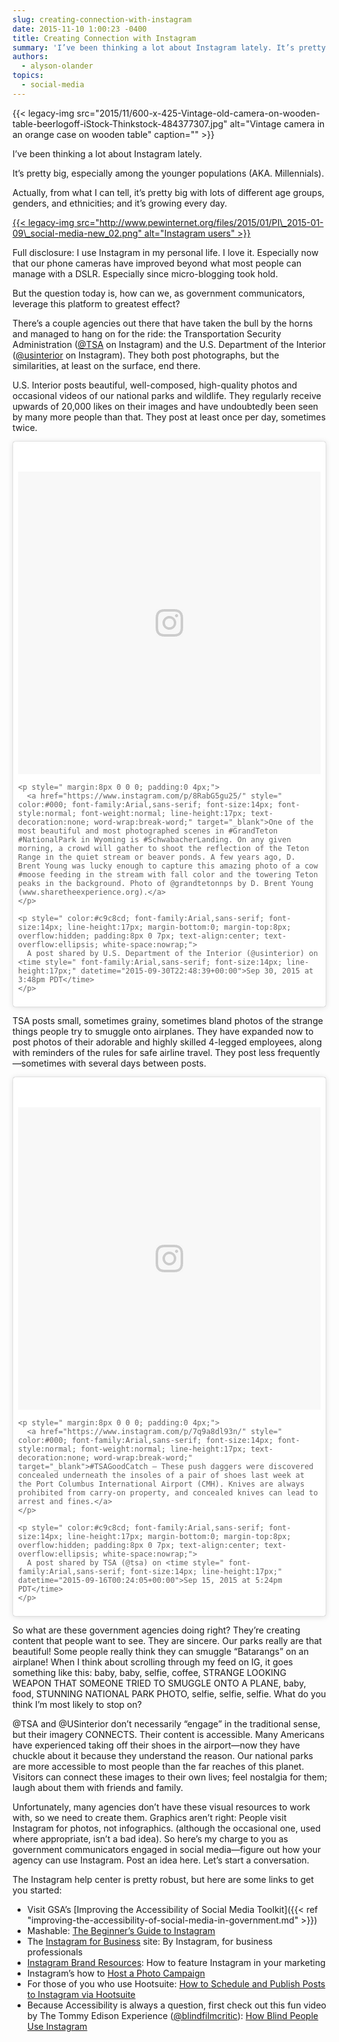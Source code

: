 ```yaml
---
slug: creating-connection-with-instagram
date: 2015-11-10 1:00:23 -0400
title: Creating Connection with Instagram
summary: 'I’ve been thinking a lot about Instagram lately. It’s pretty big, especially among the younger populations (AKA. Millennials). Actually, from what I can tell, it’s pretty big with lots of different age groups, genders, and ethnicities; and it’s growing every day. Full disclosure: I use Instagram in my personal'
authors:
  - alyson-olander
topics:
  - social-media
---
```


{{< legacy-img src="2015/11/600-x-425-Vintage-old-camera-on-wooden-table-beerlogoff-iStock-Thinkstock-484377307.jpg" alt="Vintage camera in an orange case on wooden table" caption="" >}}

I’ve been thinking a lot about Instagram lately.

It’s pretty big, especially among the younger populations (AKA. Millennials).

Actually, from what I can tell, it’s pretty big with lots of different age groups, genders, and ethnicities; and it’s growing every day.

[{{< legacy-img src="http://www.pewinternet.org/files/2015/01/PI\_2015-01-09\_social-media-new_02.png" alt="Instagram users" >}}](http://www.pewinternet.org/2015/01/09/social-media-update-2014/pi_2015-01-09_social-media-new_02/)

Full disclosure: I use Instagram in my personal life. I love it. Especially now that our phone cameras have improved beyond what most people can manage with a DSLR. Especially since micro-blogging took hold.

But the question today is, how can we, as government communicators, leverage this platform to greatest effect?

There’s a couple agencies out there that have taken the bull by the horns and managed to hang on for the ride: the Transportation Security Administration ([@TSA](https://instagram.com/tsa/) on Instagram) and the U.S. Department of the Interior ([@usinterior](https://instagram.com/usinterior/) on Instagram). They both post photographs, but the similarities, at least on the surface, end there.

U.S. Interior posts beautiful, well-composed, high-quality photos and occasional videos of our national parks and wildlife. They regularly receive upwards of 20,000 likes on their images and have undoubtedly been seen by many more people than that. They post at least once per day, sometimes twice.

<blockquote class="instagram-media" data-instgrm-captioned data-instgrm-version="7" style=" background:#FFF; border:0; border-radius:3px; box-shadow:0 0 1px 0 rgba(0,0,0,0.5),0 1px 10px 0 rgba(0,0,0,0.15); margin: 1px; max-width:500px; padding:0; width:99.375%; width:-webkit-calc(100% - 2px); width:calc(100% - 2px);">
  <div style="padding:8px;">
    <div style=" background:#F8F8F8; line-height:0; margin-top:40px; padding:50.0% 0; text-align:center; width:100%;">
      <div style=" background:url(data:image/png;base64,iVBORw0KGgoAAAANSUhEUgAAACwAAAAsCAMAAAApWqozAAAABGdBTUEAALGPC/xhBQAAAAFzUkdCAK7OHOkAAAAMUExURczMzPf399fX1+bm5mzY9AMAAADiSURBVDjLvZXbEsMgCES5/P8/t9FuRVCRmU73JWlzosgSIIZURCjo/ad+EQJJB4Hv8BFt+IDpQoCx1wjOSBFhh2XssxEIYn3ulI/6MNReE07UIWJEv8UEOWDS88LY97kqyTliJKKtuYBbruAyVh5wOHiXmpi5we58Ek028czwyuQdLKPG1Bkb4NnM+VeAnfHqn1k4+GPT6uGQcvu2h2OVuIf/gWUFyy8OWEpdyZSa3aVCqpVoVvzZZ2VTnn2wU8qzVjDDetO90GSy9mVLqtgYSy231MxrY6I2gGqjrTY0L8fxCxfCBbhWrsYYAAAAAElFTkSuQmCC); display:block; height:44px; margin:0 auto -44px; position:relative; top:-22px; width:44px;">
      </div>
    </div>

    <p style=" margin:8px 0 0 0; padding:0 4px;">
      <a href="https://www.instagram.com/p/8RabG5gu25/" style=" color:#000; font-family:Arial,sans-serif; font-size:14px; font-style:normal; font-weight:normal; line-height:17px; text-decoration:none; word-wrap:break-word;" target="_blank">One of the most beautiful and most photographed scenes in #GrandTeton #NationalPark in Wyoming is #SchwabacherLanding. On any given morning, a crowd will gather to shoot the reflection of the Teton Range in the quiet stream or beaver ponds. A few years ago, D. Brent Young was lucky enough to capture this amazing photo of a cow #moose feeding in the stream with fall color and the towering Teton peaks in the background. Photo of @grandtetonnps by D. Brent Young (www.sharetheexperience.org).</a>
    </p>

    <p style=" color:#c9c8cd; font-family:Arial,sans-serif; font-size:14px; line-height:17px; margin-bottom:0; margin-top:8px; overflow:hidden; padding:8px 0 7px; text-align:center; text-overflow:ellipsis; white-space:nowrap;">
      A post shared by U.S. Department of the Interior (@usinterior) on <time style=" font-family:Arial,sans-serif; font-size:14px; line-height:17px;" datetime="2015-09-30T22:48:39+00:00">Sep 30, 2015 at 3:48pm PDT</time>
    </p>
  </div>
</blockquote>



TSA posts small, sometimes grainy, sometimes bland photos of the strange things people try to smuggle onto airplanes. They have expanded now to post photos of their adorable and highly skilled 4-legged employees, along with reminders of the rules for safe airline travel. They post less frequently—sometimes with several days between posts.

<blockquote class="instagram-media" data-instgrm-captioned data-instgrm-version="7" style=" background:#FFF; border:0; border-radius:3px; box-shadow:0 0 1px 0 rgba(0,0,0,0.5),0 1px 10px 0 rgba(0,0,0,0.15); margin: 1px; max-width:500px; padding:0; width:99.375%; width:-webkit-calc(100% - 2px); width:calc(100% - 2px);">
  <div style="padding:8px;">
    <div style=" background:#F8F8F8; line-height:0; margin-top:40px; padding:50.0% 0; text-align:center; width:100%;">
      <div style=" background:url(data:image/png;base64,iVBORw0KGgoAAAANSUhEUgAAACwAAAAsCAMAAAApWqozAAAABGdBTUEAALGPC/xhBQAAAAFzUkdCAK7OHOkAAAAMUExURczMzPf399fX1+bm5mzY9AMAAADiSURBVDjLvZXbEsMgCES5/P8/t9FuRVCRmU73JWlzosgSIIZURCjo/ad+EQJJB4Hv8BFt+IDpQoCx1wjOSBFhh2XssxEIYn3ulI/6MNReE07UIWJEv8UEOWDS88LY97kqyTliJKKtuYBbruAyVh5wOHiXmpi5we58Ek028czwyuQdLKPG1Bkb4NnM+VeAnfHqn1k4+GPT6uGQcvu2h2OVuIf/gWUFyy8OWEpdyZSa3aVCqpVoVvzZZ2VTnn2wU8qzVjDDetO90GSy9mVLqtgYSy231MxrY6I2gGqjrTY0L8fxCxfCBbhWrsYYAAAAAElFTkSuQmCC); display:block; height:44px; margin:0 auto -44px; position:relative; top:-22px; width:44px;">
      </div>
    </div>

    <p style=" margin:8px 0 0 0; padding:0 4px;">
      <a href="https://www.instagram.com/p/7q9a8dl93n/" style=" color:#000; font-family:Arial,sans-serif; font-size:14px; font-style:normal; font-weight:normal; line-height:17px; text-decoration:none; word-wrap:break-word;" target="_blank">#TSAGoodCatch – These push daggers were discovered concealed underneath the insoles of a pair of shoes last week at the Port Columbus International Airport (CMH). Knives are always prohibited from carry-on property, and concealed knives can lead to arrest and fines.</a>
    </p>

    <p style=" color:#c9c8cd; font-family:Arial,sans-serif; font-size:14px; line-height:17px; margin-bottom:0; margin-top:8px; overflow:hidden; padding:8px 0 7px; text-align:center; text-overflow:ellipsis; white-space:nowrap;">
      A post shared by TSA (@tsa) on <time style=" font-family:Arial,sans-serif; font-size:14px; line-height:17px;" datetime="2015-09-16T00:24:05+00:00">Sep 15, 2015 at 5:24pm PDT</time>
    </p>
  </div>
</blockquote>



So what are these government agencies doing right? They’re creating content that people want to see. They are sincere. Our parks really are that beautiful! Some people really think they can smuggle “Batarangs” on an airplane! When I think about scrolling through my feed on IG, it goes something like this: baby, baby, selfie, coffee, STRANGE LOOKING WEAPON THAT SOMEONE TRIED TO SMUGGLE ONTO A PLANE, baby, food, STUNNING NATIONAL PARK PHOTO, selfie, selfie, selfie. What do you think I’m most likely to stop on?

@TSA and @USinterior don’t necessarily “engage” in the traditional sense, but their imagery CONNECTS. Their content is accessible. Many Americans have experienced taking off their shoes in the airport—now they have chuckle about it because they understand the reason. Our national parks are more accessible to most people than the far reaches of this planet. Visitors can connect these images to their own lives; feel nostalgia for them; laugh about them with friends and family.

Unfortunately, many agencies don’t have these visual resources to work with, so we need to create them. Graphics aren’t right: People visit Instagram for photos, not infographics. (although the occasional one, used where appropriate, isn’t a bad idea). So here’s my charge to you as government communicators engaged in social media—figure out how your agency can use Instagram. Post an idea here. Let’s start a conversation.

The Instagram help center is pretty robust, but here are some links to get you started:

  * Visit GSA’s [Improving the Accessibility of Social Media Toolkit]({{< ref "improving-the-accessibility-of-social-media-in-government.md" >}})
  * Mashable: [The Beginner’s Guide to Instagram](http://mashable.com/2012/05/29/instagram-for-beginners/#0C1I2YQQ18qL)
  * The [Instagram for Business](https://business.instagram.com/) site: By Instagram, for business professionals
  * [Instagram Brand Resources](https://www.instagram-brand.com/): How to feature Instagram in your marketing
  * Instagram’s how to [Host a Photo Campaign](https://help.instagram.com/464700830247492/)
  * For those of you who use Hootsuite: [How to Schedule and Publish Posts to Instagram via Hootsuite](https://hootsuite.com/resources/hoot-tip/how-to-add-instagram-to-your-hootsuite-dashboard)
  * Because Accessibility is always a question, first check out this fun video by The Tommy Edison Experience ([@blindfilmcritic](https://instagram.com/blindfilmcritic/)): [How Blind People Use Instagram](https://www.youtube.com/watch?v=P1e7ZCKQfMA)
